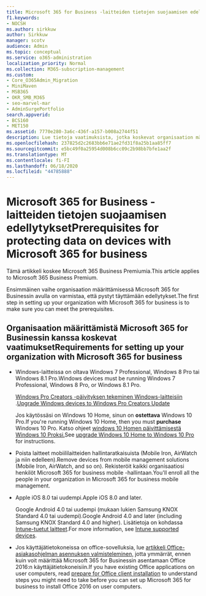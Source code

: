 ```yaml
---
title: Microsoft 365 for Business -laitteiden tietojen suojaamisen edellytykset
f1.keywords:
- NOCSH
ms.author: sirkkuw
author: Sirkkuw
manager: scotv
audience: Admin
ms.topic: conceptual
ms.service: o365-administration
localization_priority: Normal
ms.collection: M365-subscription-management
ms.custom:
- Core_O365Admin_Migration
- MiniMaven
- MSB365
- OKR_SMB_M365
- seo-marvel-mar
- AdminSurgePortfolio
search.appverid:
- BCS160
- MET150
ms.assetid: 7770e280-3a6c-436f-a157-b008a2744f51
description: Lue tietoja vaatimuksista, jotka koskevat organisaation määrittämistä Microsoft 365 for Businessin avulla ja työtietojen suojaamista käyttäjien laitteissa.
ms.openlocfilehash: 237825d2c2683bb6e71ae2fd31f8a25b1aa85ff7
ms.sourcegitcommit: e5bc49f0a25954d008b6cc09c2b98bb7bfe1aa2f
ms.translationtype: MT
ms.contentlocale: fi-FI
ms.lasthandoff: 06/18/2020
ms.locfileid: "44785888"
---
```

# <a name="prerequisites-for-protecting-data-on-devices-with-microsoft-365-for-business"></a><span data-ttu-id="f7c00-103">Microsoft 365 for Business -laitteiden tietojen suojaamisen edellytykset</span><span class="sxs-lookup"><span data-stu-id="f7c00-103">Prerequisites for protecting data on devices with Microsoft 365 for business</span></span>

<span data-ttu-id="f7c00-104">Tämä artikkeli koskee Microsoft 365 Business Premiumia.</span><span class="sxs-lookup"><span data-stu-id="f7c00-104">This article applies to Microsoft 365 Business Premium.</span></span>

<span data-ttu-id="f7c00-105">Ensimmäinen vaihe organisaation määrittämisessä Microsoft 365 for Businessin avulla on varmistaa, että pystyt täyttämään edellytykset.</span><span class="sxs-lookup"><span data-stu-id="f7c00-105">The first step in setting up your organization with Microsoft 365 for business is to make sure you can meet the prerequisites.</span></span>
  
## <a name="requirements-for-setting-up-your-organization-with-microsoft-365-for-business"></a><span data-ttu-id="f7c00-106">Organisaation määrittämistä Microsoft 365 for Businessin kanssa koskevat vaatimukset</span><span class="sxs-lookup"><span data-stu-id="f7c00-106">Requirements for setting up your organization with Microsoft 365 for business</span></span>

- <span data-ttu-id="f7c00-107">Windows-laitteissa on oltava Windows 7 Professional, Windows 8 Pro tai Windows 8.1 Pro.</span><span class="sxs-lookup"><span data-stu-id="f7c00-107">Windows devices must be running Windows 7 Professional, Windows 8 Pro, or Windows 8.1 Pro.</span></span>
    
    <span data-ttu-id="f7c00-108">[Windows Pro Creators -päivityksen tekeminen Windows-laitteisiin](upgrade-to-windows-pro-creators-update.md) .</span><span class="sxs-lookup"><span data-stu-id="f7c00-108">[Upgrade Windows devices to Windows Pro Creators Update](upgrade-to-windows-pro-creators-update.md)</span></span>
    
    <span data-ttu-id="f7c00-109">Jos käytössäsi on Windows 10 Home, sinun on **ostettava** Windows 10 Pro.</span><span class="sxs-lookup"><span data-stu-id="f7c00-109">If you're running Windows 10 Home, then you must **purchase** Windows  10 Pro.</span></span> <span data-ttu-id="f7c00-110">Katso ohjeet [windows 10 Homen päivittämisestä Windows 10 Proksi.](https://support.microsoft.com/office/0aee10c1-4d34-43ee-a325-579c6c2df90e)</span><span class="sxs-lookup"><span data-stu-id="f7c00-110">See [upgrade Windows 10 Home to Windows 10 Pro](https://support.microsoft.com/office/0aee10c1-4d34-43ee-a325-579c6c2df90e) for instructions.</span></span> 
    
- <span data-ttu-id="f7c00-111">Poista laitteet mobiililaitteiden hallintaratkaisuista (Mobile Iron, AirWatch ja niin edelleen).</span><span class="sxs-lookup"><span data-stu-id="f7c00-111">Remove devices from mobile management solutions (Mobile Iron, AirWatch, and so on).</span></span> <span data-ttu-id="f7c00-112">Rekisteröit kaikki organisaatiosi henkilöt Microsoft 365 for business mobile -hallintaan.</span><span class="sxs-lookup"><span data-stu-id="f7c00-112">You'll enroll all the people in your organization in Microsoft 365 for business mobile management.</span></span>
    
- <span data-ttu-id="f7c00-113">Apple iOS 8.0 tai uudempi.</span><span class="sxs-lookup"><span data-stu-id="f7c00-113">Apple iOS 8.0 and later.</span></span>
    
    <span data-ttu-id="f7c00-114">Google Android 4.0 tai uudempi (mukaan lukien Samsung KNOX Standard 4.0 tai uudempi).</span><span class="sxs-lookup"><span data-stu-id="f7c00-114">Google Android 4.0 and later (including Samsung KNOX Standard 4.0 and higher).</span></span> <span data-ttu-id="f7c00-115">Lisätietoja on kohdassa [Intune-tuetut laitteet](https://go.microsoft.com/fwlink/p/?linkid=852307).</span><span class="sxs-lookup"><span data-stu-id="f7c00-115">For more information, see [Intune supported devices](https://go.microsoft.com/fwlink/p/?linkid=852307).</span></span>
    
- <span data-ttu-id="f7c00-116">Jos käyttäjätietokoneissa on office-sovelluksia, lue [artikkeli Office-asiakasohjelman asennuksen valmisteleminen,](prepare-for-office-client-deployment.md) jotta ymmärrät, ennen kuin voit määrittää Microsoft 365 for Businessin asentamaan Office 2016:n käyttäjätietokoneisiin.</span><span class="sxs-lookup"><span data-stu-id="f7c00-116">If you have existing Office applications on user computers, read [prepare for Office client installation](prepare-for-office-client-deployment.md) to understand steps you might need to take before you can set up Microsoft 365 for business to install Office 2016 on user computers.</span></span> 
